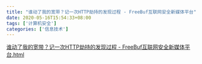 ```yaml
---
title: "谁动了我的宽带？记一次HTTP劫持的发现过程 - FreeBuf互联网安全新媒体平台"
date: 2020-05-16T15:54:33+08:00
tags: ['计算机安全']
categories: ['信息技术']
---
```


[谁动了我的宽带？记一次HTTP劫持的发现过程 - FreeBuf互联网安全新媒体平台.html](/science/谁动了我的宽带？记一次HTTP劫持的发现过程%20-%20FreeBuf互联网安全新媒体平台.html)
